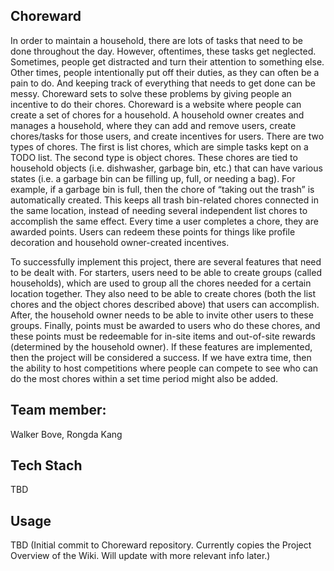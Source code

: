 ## Choreward
In order to maintain a household, there are lots of tasks that need to be done throughout the day. However, oftentimes, these tasks get neglected. Sometimes, people get distracted and turn their attention to something else. Other times, people intentionally put off their duties, as they can often be a pain to do. And keeping track of everything that needs to get done can be messy. Choreward sets to solve these problems by giving people an incentive to do their chores. Choreward is a website where people can create a set of chores for a household. A household owner creates and manages a household, where they can add and remove users, create chores/tasks for those users, and create incentives for users. There are two types of chores. The first is list chores, which are simple tasks kept on a TODO list. The second type is object chores. These chores are tied to household objects (i.e. dishwasher, garbage bin, etc.) that can have various states (i.e. a garbage bin can be filling up, full, or needing a bag). For example, if a garbage bin is full, then the chore of “taking out the trash” is automatically created. This keeps all trash bin-related chores connected in the same location, instead of needing several independent list chores to accomplish the same effect. Every time a user completes a chore, they are awarded points. Users can redeem these points for things like profile decoration and household owner-created incentives.

To successfully implement this project, there are several features that need to be dealt with. For starters, users need to be able to create groups (called households), which are used to group all the chores needed for a certain location together. They also need to be able to create chores (both the list chores and the object chores described above) that users can accomplish. After, the household owner needs to be able to invite other users to these groups. Finally, points must be awarded to users who do these chores, and these points must be redeemable for in-site items and out-of-site rewards (determined by the household owner). If these features are implemented, then the project will be considered a success. If we have extra time, then the ability to host competitions where people can compete to see who can do the most chores within a set time period might also be added.
## Team member:

Walker Bove, Rongda Kang

## Tech Stach

TBD

## Usage

TBD
(Initial commit to Choreward repository. Currently copies the Project Overview of the Wiki. Will update with more relevant info later.)
